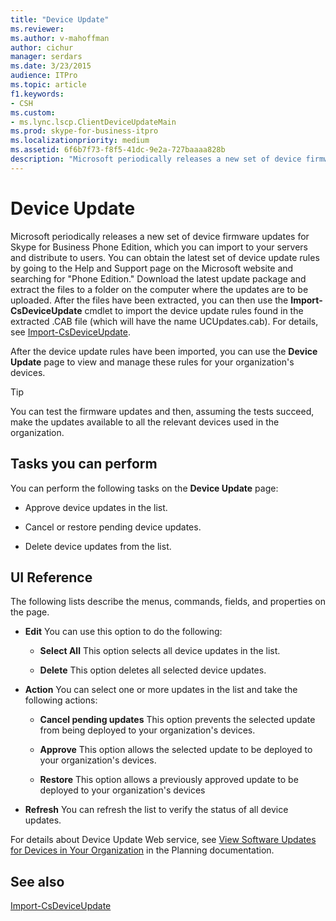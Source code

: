 ```yaml
---
title: "Device Update"
ms.reviewer: 
ms.author: v-mahoffman
author: cichur
manager: serdars
ms.date: 3/23/2015
audience: ITPro
ms.topic: article
f1.keywords:
- CSH
ms.custom:
- ms.lync.lscp.ClientDeviceUpdateMain
ms.prod: skype-for-business-itpro
ms.localizationpriority: medium
ms.assetid: 6f6b7f73-f8f5-41dc-9e2a-727baaaa828b
description: "Microsoft periodically releases a new set of device firmware updates for Skype for Business Phone Edition, which you can import to your servers and distribute to users. You can obtain the latest set of device update rules by going to the Help and Support page on the Microsoft website and searching forPhone Edition.Download the latest update package and extract the files to a folder on the computer where the updates are to be uploaded. After the files have been extracted, you can then use the Import-CsDeviceUpdate cmdlet to import the device update rules found in the extracted .CAB file (which will have the name UCUpdates.cab). For details, see Import-CsDeviceUpdate."
---
```


# Device Update

Microsoft periodically releases a new set of device firmware updates for Skype for Business Phone Edition, which you can import to your servers and distribute to users. You can obtain the latest set of device update rules by going to the Help and Support page on the Microsoft website and searching for "Phone Edition." Download the latest update package and extract the files to a folder on the computer where the updates are to be uploaded. After the files have been extracted, you can then use the **Import-CsDeviceUpdate** cmdlet to import the device update rules found in the extracted .CAB file (which will have the name UCUpdates.cab). For details, see [Import-CsDeviceUpdate](/powershell/module/skype/import-csdeviceupdate?view=skype-ps).

After the device update rules have been imported, you can use the **Device Update** page to view and manage these rules for your organization's devices.

> [!TIP]
> You can test the firmware updates and then, assuming the tests succeed, make the updates available to all the relevant devices used in the organization.

## Tasks you can perform

You can perform the following tasks on the **Device Update** page:

- Approve device updates in the list.

- Cancel or restore pending device updates.

- Delete device updates from the list.

## UI Reference

The following lists describe the menus, commands, fields, and properties on the page.

- **Edit** You can use this option to do the following:

  - **Select All** This option selects all device updates in the list.

  - **Delete** This option deletes all selected device updates.

- **Action** You can select one or more updates in the list and take the following actions:

  - **Cancel pending updates** This option prevents the selected update from being deployed to your organization's devices.

  - **Approve** This option allows the selected update to be deployed to your organization's devices.

  - **Restore** This option allows a previously approved update to be deployed to your organization's devices

- **Refresh** You can refresh the list to verify the status of all device updates.

For details about Device Update Web service, see [View Software Updates for Devices in Your Organization](/previous-versions/office/lync-server-2013/lync-server-2013-view-software-updates-for-devices-in-your-organization) in the Planning documentation.
## See also

[Import-CsDeviceUpdate](/powershell/module/skype/import-csdeviceupdate?view=skype-ps)